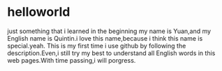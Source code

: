 # helloworld
just something that i learned in the beginning
my name is Yuan,and my English name is Quintin.i love this name,because i think this name is special.yeah.
This is my first time i use github by following the description.Even,i still try my best to understand all English words in this web pages.With time passing,i will porgress.
